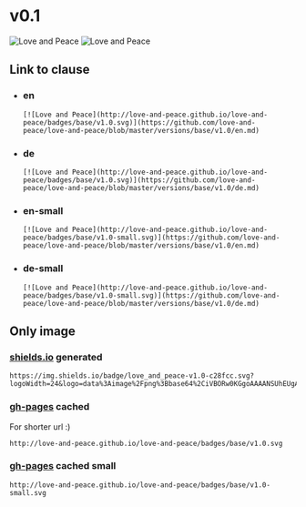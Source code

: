v0.1
====

![Love and Peace](http://love-and-peace.github.io/love-and-peace/badges/base/v1.0.svg)
![Love and Peace](http://love-and-peace.github.io/love-and-peace/badges/base/v1.0-small.svg)

Link to clause
--------------

 - ### en
   ```
   [![Love and Peace](http://love-and-peace.github.io/love-and-peace/badges/base/v1.0.svg)](https://github.com/love-and-peace/love-and-peace/blob/master/versions/base/v1.0/en.md)
   ```

 - ### de
   ```
   [![Love and Peace](http://love-and-peace.github.io/love-and-peace/badges/base/v1.0.svg)](https://github.com/love-and-peace/love-and-peace/blob/master/versions/base/v1.0/de.md)
   ```

 - ### en-small
   ```
   [![Love and Peace](http://love-and-peace.github.io/love-and-peace/badges/base/v1.0-small.svg)](https://github.com/love-and-peace/love-and-peace/blob/master/versions/base/v1.0/en.md)
   ```

 - ### de-small
   ```
   [![Love and Peace](http://love-and-peace.github.io/love-and-peace/badges/base/v1.0-small.svg)](https://github.com/love-and-peace/love-and-peace/blob/master/versions/base/v1.0/de.md)
   ```



Only image
----------

### [shields.io](http://shields.io/) generated

```
https://img.shields.io/badge/love_and_peace-v1.0-c28fcc.svg?logoWidth=24&logo=data%3Aimage%2Fpng%3Bbase64%2CiVBORw0KGgoAAAANSUhEUgAAAFYAAAAnCAMAAAHV8X83AAABd1BMVEX%2F%2F%2F8AAAD%2F%2F%2F%2BEhIQAAAD%2F%2F%2F%2BxsbEAAAD%2F%2F%2F9DQ0PJyckAAAD%2F%2F%2F9ubm6lpaU2NjYAAAD%2F%2F%2F%2BNjY0tLS0AAAD%2F%2F%2F%2Fn5%2BcAAAD%2F%2F%2F%2B1tbXT09Ps7OxhYWEAAAD%2F%2F%2F%2Fc3NweHh7w8PDNzc0AAAA5OTnj4%2BP%2F%2F%2F9ubm7X19ednZ0AAADMzMz%2F%2F%2F%2Ff398ZGRmTk5OsrKz29vYvLy8AAAC5ubn%2F%2F%2F8XFxdZWVkAAAD%2F%2F%2F9TU1P6%2BvoAAACdnZ3ExMT%2F%2F%2F9gYGAmJia%2Fv79xcXGXl5fQ0ND09PRKSkq5ubkAAADb29v%2F%2F%2F%2B1tbWNjY3l5eX29vb09PScnJzi4uLy8vKsrKzg4OAAAADd3d3u7u7%2F%2F%2F%2FJycna2trr6%2BtDQ0P7%2B%2FtkZGTY2Nj5%2Bfl0dHT4%2BPj39%2FekpKT29vbDw8PS0tLz8%2FPi4uLx8fEAAAAQEBAgICAwMDBAQEBQUFBgYGBwcHCAgICQkJCgoKCwsLDAwMDQ0NDg4ODw8PD%2F%2F%2F%2FkEhchAAAAbHRSTlMAEBAfICAuMDA9PUBASkpMUFBXW2BganBwcXR5foCAgoiIi5CQkJCUmJygoKClpqampqywsLC1uMDAxMTQ0NDQ1NbW2NjY2dzc4ODg4ujo6Orr6%2Bzt7fDw8PDz8%2FP09Pb29vf3%2BPn5%2B%2Fz8%2Ff6cy%2FUhAAAEdUlEQVRIx42Wa3sTVRSF10zSJpiCJTa0WFNEsEqMCMRiq9HilUu9I5GgaMUCrUmTMqRtJvP%2BeD%2Bcc%2BaSpn3Y%2FTA5s9deZ9%2Bn0oqWJQlJ0pQWpRb2hP0TUlMASCKQBBSkdbUlLTCGRVJf85JeSttCehK9Nd2wt5S3ljAMwBBPkg%2BEIMlHUlU6i8SBMcCTfkSSjGFJgMRAkvhc9I23oVAO47rUl5MQ9iRJPhWJBft6g2XDeQgcGjsYAmck7kqs2vuRUA6JkjGlZDXSQ3Qfy27eFO0TT5LoSUJF47I07RglKjSBNSQ9QG2bdGpC0JWkDuTtlVSAfXPY9FxsN2BUkyTVTUL9JfPMxeFrDSvP5LjCS1IeCFclD4axgqAmkG4BZUkz2Jif7TlISeZ9V3Ek03AoCW4rJW1G1qSlBKspuCn58HUCBaop%2BiLQseeB1VukD2HBGc2r4mLzJehJkj6G761R112wABA1BSoDMHIp3IErbXjhJd745naQZoAgpepAUFBG8sTSH1N5miSlUil9rGxQl6SZNdamMsCpFeCzYiZNwLf2%2BXuiKMYuXEig4dC8igbAIwe1fXIIsONysyvpN6CXl%2B64kqsOo24BupqNbEFMoSUI7POxcyCYlW3bTfhFUjJ2l9K1FAwLcljtQF6KW%2Ftt5%2F4L2yt3lWANRT1uBletliStxO3msGbUPklhN2Au60rfRZqXttLEU859%2B2wD583CoCQJnqfqEs3bHy8tFK5JWjbYD%2BC9eChcU64xdBWFOxJ21nfc8NZtEkx6BfSh24FNwYFSQaoCw9lMl%2FQ96KoDyRT4gFSEqBZ7fg7YtTnbBEK7bpQDikAzlb0deNNi2xmVGalWpnk7wHXYWx9XlY9ApR%2Fi%2Fh02M4pTUfPI%2FOSfAHDQzetVxs0rlcaAC21327%2Fn7OQ5%2BdDXZElhAO5fHAfWM3r%2BuJ49b%2BaOci4xSe6lloDfBgj7rUvV2u3QIaKg26hWrz4F4NMsp79uMKNgtwnQrd782xp2yg60DtCruuMDgKgXd8WfAFePenqw28jb%2FjIt9fo2ANunkiU0qCZW70OYKtIMwKAw9mEatApJ27p9ndsE4HJsFqRX5rvPW15mUGGQ6FeywaVppXcAuCFJPwGj%2BWP7p55d6AsA%2FTlNptUiQDgn6SzAMH9MG1UA9hvphcRBQ8fR6juwK%2FbiCbxLAMNWlmYvTkmxDRCVxwxMzhYBojcmsK4BHKZTnaYtxkPElQm09pP0zTipeT3ITPVfsdVMOzMKX6QcicP5FSA6nWFdNx1cPZqVqzbnRAFAEJlPZ84WKkqSdh6AR0m4CwDst8Zz%2FjMwumZI%2B03PlKxsVu3OBQBezKXwX7kNHzcA4e78kXT7WzbqsFdLdcLp7TgdQS1jYIfko7jA%2FdWJ3XHPfBBqYw027f5pqY4bvGZi%2Bcdc2vSO6eUzBvawktAWVyzpfqswwcImCYKJaiepkDNyvFX5P4iCuyeRSpIuPx2jHAXdqneCQe7LpqdXEW%2Bu8TgYDAaDvV6rMZex%2BR9rRG%2BFvNigYQAAAABJRU5ErkJggg%3D%3D
```

### [gh-pages](https://github.com/love-and-peace/love-and-peace/tree/gh-pages) cached

For shorter url :)

```
http://love-and-peace.github.io/love-and-peace/badges/base/v1.0.svg
```

### [gh-pages](https://github.com/love-and-peace/love-and-peace/tree/gh-pages) cached small

```
http://love-and-peace.github.io/love-and-peace/badges/base/v1.0-small.svg
```

